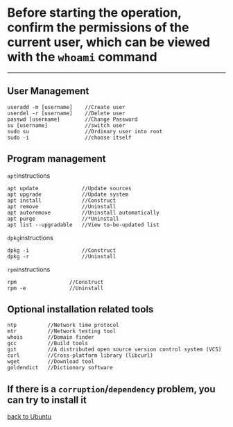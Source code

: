 # Before starting the operation, confirm the permissions of the current user, which can be viewed with the `whoami` command
-----------------------------------------------
## User Management
    useradd -m [username]    //Create user
    userdel -r [username]    //Delete user
    passwd [username]        //Change Password
    su [username]            //switch user
    sudo su                  //Ordinary user into root
    sudo -i                  //choose itself

## Program management
`apt`instructions

    apt update              //Update sources
    apt upgrade             //Update system
    apt install             //Construct
    apt remove              //Uninstall
    apt autoremove          //Uninstall automatically
    apt purge               //*Uninstall
    apt list --upgradable   //View to-be-updated list
 `dpkg`instructions
 
    dpkg -i                 //Construct
    dpkg -r                 //Uninstall
`rpm`instructions

    rpm                 //Construct
    rpm -e              //Uninstall

## Optional installation related tools
    ntp          //Network time protocol
    mtr          //Network testing tool
    whois        //Domain finder
    gcc          //Build tools
    git          //A distributed open source version control system (VCS)
    curl         //Cross-platform library (libcurl)
    wget         //Download tool
    goldendict   //Dictionary software

## If there is a `corruption`/`dependency` problem, you can try to install it

[back to Ubuntu](https://github.com/pro1tocol/Linux-Novice-Function-1.0.2/tree/main/Ubuntu)
